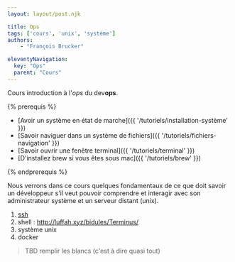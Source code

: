 ```yaml
---
layout: layout/post.njk

title: Ops
tags: ['cours', 'unix', 'système']
authors:
    - "François Brucker"

eleventyNavigation:
  key: "Ops"
  parent: "Cours"
---
```


<!-- début résumé -->

Cours introduction à l'*ops* du dev**ops**.

<!-- fin résumé -->
{% prerequis %}

* [Avoir un système en état de marche]({{ '/tutoriels/installation-système'  }})
* [Savoir naviguer dans un système de fichiers]({{ '/tutoriels/fichiers-navigation'  }})
* [Savoir ouvrir une fenêtre terminal]({{ '/tutoriels/terminal'   }})
* [D'installez brew si vous êtes sous mac]({{ '/tutoriels/brew'   }})

{% endprerequis %}

Nous verrons dans ce cours quelques fondamentaux de ce que doit savoir un développeur s'il veut pouvoir comprendre et interagir avec son administrateur système et un serveur distant (unix).

1. [ssh](./ssh)
2. shell : <http://luffah.xyz/bidules/Terminus/>
3. système unix
4. docker

> TBD remplir les blancs (c'est à dire quasi tout)
